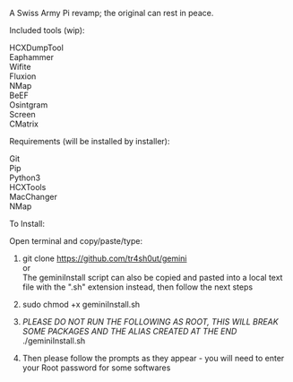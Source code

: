A Swiss Army Pi revamp; the original can rest in peace.<br/>

Included tools (wip):<br/>

HCXDumpTool<br/>
Eaphammer<br/>
Wifite<br/>
Fluxion<br/>
NMap<br/>
BeEF<br/>
Osintgram<br/>
Screen<br/>
CMatrix<br/>



Requirements (will be installed by installer):<br/>

Git<br/>
Pip<br/>
Python3<br/>
HCXTools<br/>
MacChanger<br/>
NMap<br/>


To Install:<br/>

Open terminal and copy/paste/type:<br/>
1. git clone https://github.com/tr4sh0ut/gemini<br/>
or<br/>
The geminiInstall script can also be copied and pasted into a local text file with the ".sh" extension instead, then follow the next steps<br/>

2. sudo chmod +x geminiInstall.sh<br/>

3. *PLEASE DO NOT RUN THE FOLLOWING AS ROOT, THIS WILL BREAK SOME PACKAGES AND THE ALIAS CREATED AT THE END*<br/>
./geminiInstall.sh<br/>

4. Then please follow the prompts as they appear - you will need to enter your Root password for some softwares<br/>

